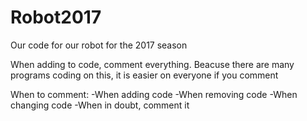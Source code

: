 # Robot2017
Our code for our robot for the 2017 season

When adding to code, comment everything. Beacuse there are many programs coding on this, it is easier on everyone if you comment

When to comment:
  -When adding code
  -When removing code
  -When changing code
  -When in doubt, comment it
